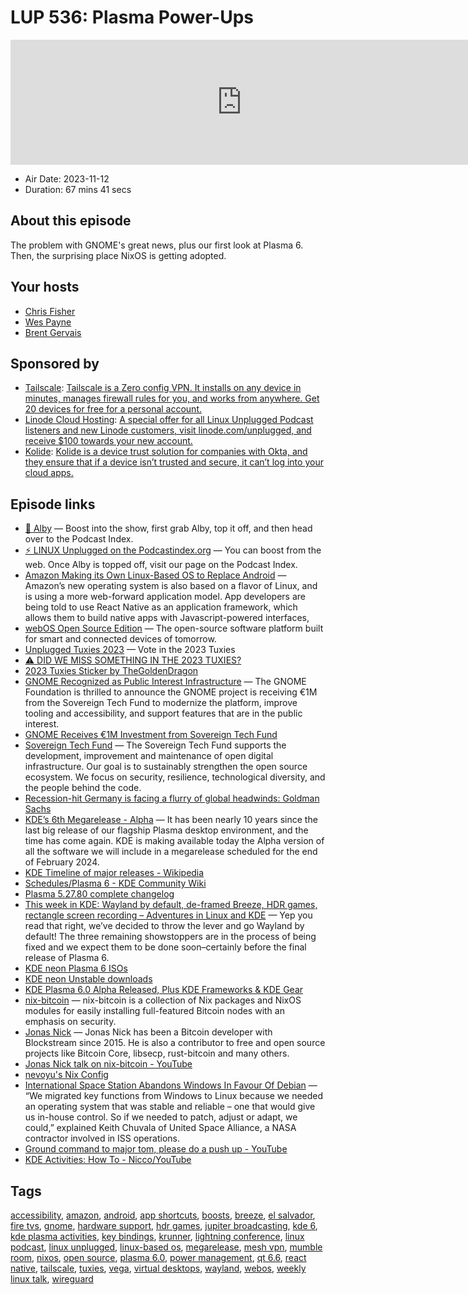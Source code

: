 # LUP 536: Plasma Power-Ups

<iframe src="https://player.fireside.fm/v2/RUkczH-V+oXl3-D4e?theme=dark" width="740" height="200" frameborder="0" scrolling="no"></iframe>

* Air Date: 2023-11-12
* Duration: 67 mins 41 secs

## About this episode

The problem with GNOME's great news, plus our first look at Plasma 6. Then, the surprising place NixOS is getting adopted.

## Your hosts
* [Chris Fisher](https://linuxunplugged.com/hosts/chrislas)
* [Wes Payne](https://linuxunplugged.com/hosts/wes)
* [Brent Gervais](https://linuxunplugged.com/hosts/brent)

## Sponsored by

  * [Tailscale](http://tailscale.com/): [Tailscale is a Zero config VPN. It installs on any device in minutes, manages firewall rules for you, and works from anywhere. Get 20 devices for free for a personal account. ](http://tailscale.com/)
  * [Linode Cloud Hosting](https://linode.com/unplugged): [A special offer for all Linux Unplugged Podcast listeners and new Linode customers, visit linode.com/unplugged, and receive $100 towards your new account. ](https://linode.com/unplugged)
  * [Kolide](https://kolide.com/unplugged): [Kolide is a device trust solution for companies with Okta, and they ensure that if a device isn’t trusted and secure, it can’t log into your cloud apps.](https://kolide.com/unplugged)



## Episode links

  * [🎉 Alby](https://getalby.com/ "🎉 Alby") — Boost into the show, first grab Alby, top it off, and then head over to the Podcast Index.
  * [⚡️ LINUX Unplugged on the Podcastindex.org](https://podcastindex.org/podcast/575694 "⚡️ LINUX Unplugged on the Podcastindex.org") — You can boost from the web. Once Alby is topped off, visit our page on the Podcast Index.
  * [Amazon Making its Own Linux-Based OS to Replace Android](https://www.omgubuntu.co.uk/2023/11/amazon-vega-linux-based-os "Amazon Making its Own Linux-Based OS to Replace Android") — Amazon’s new operating system is also based on a flavor of Linux, and is using a more web-forward application model. App developers are being told to use React Native as an application framework, which allows them to build native apps with Javascript-powered interfaces,
  * [webOS Open Source Edition](https://github.com/webosose "webOS Open Source Edition") — The open-source software platform built for smart and connected devices of tomorrow.
  * [Unplugged Tuxies 2023](http://tuxies.party/ "Unplugged Tuxies 2023") — Vote in the 2023 Tuxies
  * [⚠️ DID WE MISS SOMETHING IN THE 2023 TUXIES?](https://nextcloud.tuxies.party/apps/forms/J9HiKYa2zwjsiPHy "⚠️ DID WE MISS SOMETHING IN THE 2023 TUXIES?")
  * [2023 Tuxies Sticker by TheGoldenDragon](https://www.kittermancreative.com/shop/?store-page=2023-Tuxies-Sticker-p603785216 "2023 Tuxies Sticker by TheGoldenDragon")
  * [GNOME Recognized as Public Interest Infrastructure](https://foundation.gnome.org/2023/11/09/gnome-recognized-as-public-interest-infrastructure/ "GNOME Recognized as Public Interest Infrastructure") — The GNOME Foundation is thrilled to announce the GNOME project is receiving €1M from the Sovereign Tech Fund to modernize the platform, improve tooling and accessibility, and support features that are in the public interest.
  * [GNOME Receives €1M Investment from Sovereign Tech Fund](https://www.omgubuntu.co.uk/2023/11/gnome-sovereign-tech-fund "GNOME Receives €1M Investment from Sovereign Tech Fund")
  * [Sovereign Tech Fund](https://sovereigntechfund.de/en/ "Sovereign Tech Fund") — The Sovereign Tech Fund supports the development, improvement and maintenance of open digital infrastructure. Our goal is to sustainably strengthen the open source ecosystem. We focus on security, resilience, technological diversity, and the people behind the code.
  * [Recession-hit Germany is facing a flurry of global headwinds: Goldman Sachs](https://www.cnbc.com/2023/09/19/recession-hit-germany-is-facing-a-flurry-of-global-headwinds-goldman-sachs.html "Recession-hit Germany is facing a flurry of global headwinds: Goldman Sachs")
  * [KDE’s 6th Megarelease - Alpha](https://kde.org/announcements/kdes-6th-megarelease-alpha/ "KDE’s 6th Megarelease - Alpha") — It has been nearly 10 years since the last big release of our flagship Plasma desktop environment, and the time has come again. KDE is making available today the Alpha version of all the software we will include in a megarelease scheduled for the end of February 2024.
  * [KDE Timeline of major releases - Wikipedia](https://en.wikipedia.org/wiki/KDE_Software_Compilation#Release_cycle "KDE Timeline of major releases - Wikipedia")
  * [Schedules/Plasma 6 - KDE Community Wiki](https://community.kde.org/Schedules/Plasma_6 "Schedules/Plasma 6 - KDE Community Wiki")
  * [Plasma 5.27.80 complete changelog](https://kde.org/announcements/changelogs/plasma/5.27.9-5.27.80/ "Plasma 5.27.80 complete changelog")
  * [This week in KDE: Wayland by default, de-framed Breeze, HDR games, rectangle screen recording – Adventures in Linux and KDE](https://pointieststick.com/2023/11/10/this-week-in-kde-wayland-by-default-de-framed-breeze-hdr-games-rectangle-screen-recording/ "This week in KDE: Wayland by default, de-framed Breeze, HDR games, rectangle screen recording – Adventures in Linux and KDE") — Yep you read that right, we’ve decided to throw the lever and go Wayland by default! The three remaining showstoppers are in the process of being fixed and we expect them to be done soon–certainly before the final release of Plasma 6.
  * [KDE neon Plasma 6 ISOs](https://blog.neon.kde.org/2023/07/04/kde-neon-plasma-6-isos/ "KDE neon Plasma 6 ISOs")
  * [KDE neon Unstable downloads](https://neon.kde.org/download "KDE neon Unstable downloads")
  * [KDE Plasma 6.0 Alpha Released, Plus KDE Frameworks & KDE Gear](https://www.omgubuntu.co.uk/2023/11/kde-plasma-6-0-alpha-released "KDE Plasma 6.0 Alpha Released, Plus KDE Frameworks & KDE Gear")
  * [nix-bitcoin](https://nixbitcoin.org/ "nix-bitcoin") — nix-bitcoin is a collection of Nix packages and NixOS modules for easily installing full-featured Bitcoin nodes with an emphasis on security.
  * [Jonas Nick](https://adoptingbitcoin.org/2021/es/speaker/JonasNick/ "Jonas Nick") — Jonas Nick has been a Bitcoin developer with Blockstream since 2015. He is also a contributor to free and open source projects like Bitcoin Core, libsecp, rust-bitcoin and many others.
  * [Jonas Nick talk on nix-bitcoin - YouTube](https://www.youtube.com/watch?v=oYnvvIyR8uA "Jonas Nick talk on nix-bitcoin - YouTube")
  * [nevoyu's Nix Config](http://gitlab.com/10leej/nixos-desktop "nevoyu's Nix Config")
  * [International Space Station Abandons Windows In Favour Of Debian](https://www.silicon.co.uk/workspace/international-space-station-linux-abandons-windows-for-linux-debian-115869 "International Space Station Abandons Windows In Favour Of Debian") — “We migrated key functions from Windows to Linux because we needed an operating system that was stable and reliable – one that would give us in-house control. So if we needed to patch, adjust or adapt, we could,” explained Keith Chuvala of United Space Alliance, a NASA contractor involved in ISS operations.
  * [Ground command to major tom, please do a push up - YouTube](https://youtu.be/T9nwNT25kkI?si=UntQ2_sB5OgMJ-JI "Ground command to major tom, please do a push up - YouTube")
  * [KDE Activities: How To - Nicco/YouTube](https://www.youtube.com/watch?v=qAI2NDJadDM "KDE Activities: How To - Nicco/YouTube")



## Tags

[accessibility](https://linuxunplugged.com/tags/accessibility), [amazon](https://linuxunplugged.com/tags/amazon), [android](https://linuxunplugged.com/tags/android), [app shortcuts](https://linuxunplugged.com/tags/app%20shortcuts), [boosts](https://linuxunplugged.com/tags/boosts), [breeze](https://linuxunplugged.com/tags/breeze), [el salvador](https://linuxunplugged.com/tags/el%20salvador), [fire tvs](https://linuxunplugged.com/tags/fire%20tvs), [gnome](https://linuxunplugged.com/tags/gnome), [hardware support](https://linuxunplugged.com/tags/hardware%20support), [hdr games](https://linuxunplugged.com/tags/hdr%20games), [jupiter broadcasting](https://linuxunplugged.com/tags/jupiter%20broadcasting), [kde 6](https://linuxunplugged.com/tags/kde%206), [kde plasma activities](https://linuxunplugged.com/tags/kde%20plasma%20activities), [key bindings](https://linuxunplugged.com/tags/key%20bindings), [krunner](https://linuxunplugged.com/tags/krunner), [lightning conference](https://linuxunplugged.com/tags/lightning%20conference), [linux podcast](https://linuxunplugged.com/tags/linux%20podcast), [linux unplugged](https://linuxunplugged.com/tags/linux%20unplugged), [linux-based os](https://linuxunplugged.com/tags/linux-based%20os), [megarelease](https://linuxunplugged.com/tags/megarelease), [mesh vpn](https://linuxunplugged.com/tags/mesh%20vpn), [mumble room](https://linuxunplugged.com/tags/mumble%20room), [nixos](https://linuxunplugged.com/tags/nixos), [open source](https://linuxunplugged.com/tags/open%20source), [plasma 6.0](https://linuxunplugged.com/tags/plasma%206.0), [power management](https://linuxunplugged.com/tags/power%20management), [qt 6.6](https://linuxunplugged.com/tags/qt%206.6), [react native](https://linuxunplugged.com/tags/react%20native), [tailscale](https://linuxunplugged.com/tags/tailscale), [tuxies](https://linuxunplugged.com/tags/tuxies), [vega](https://linuxunplugged.com/tags/vega), [virtual desktops](https://linuxunplugged.com/tags/virtual%20desktops), [wayland](https://linuxunplugged.com/tags/wayland), [webos](https://linuxunplugged.com/tags/webos), [weekly linux talk](https://linuxunplugged.com/tags/weekly%20linux%20talk), [wireguard](https://linuxunplugged.com/tags/wireguard)